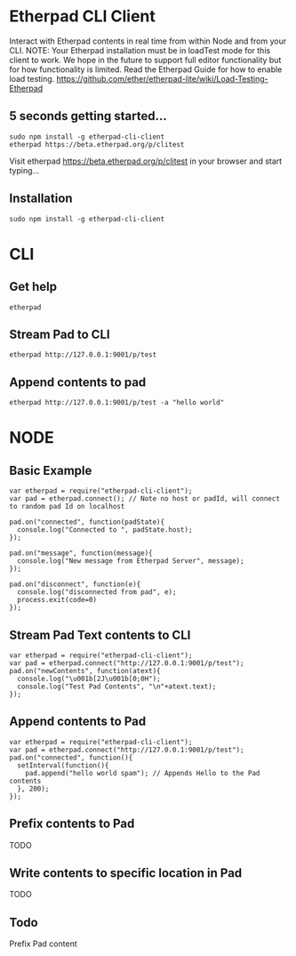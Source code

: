 # Etherpad CLI Client
Interact with Etherpad contents in real time from within Node and from your CLI.  NOTE:  Your Etherpad installation must be in loadTest mode for this client to work.  We hope in the future to support full editor functionality but for how functionality is limited.  Read the Etherpad Guide for how to enable load testing.  https://github.com/ether/etherpad-lite/wiki/Load-Testing-Etherpad

## 5 seconds getting started...
```
sudo npm install -g etherpad-cli-client
etherpad https://beta.etherpad.org/p/clitest
```
Visit etherpad https://beta.etherpad.org/p/clitest in your browser and start typing...

## Installation
``sudo npm install -g etherpad-cli-client``

# CLI
## Get help
```
etherpad
```

## Stream Pad to CLI
```
etherpad http://127.0.0.1:9001/p/test
```

## Append contents to pad
```
etherpad http://127.0.0.1:9001/p/test -a "hello world"
```

# NODE
## Basic Example

```
var etherpad = require("etherpad-cli-client");
var pad = etherpad.connect(); // Note no host or padId, will connect to random pad Id on localhost

pad.on("connected", function(padState){
  console.log("Connected to ", padState.host);
});

pad.on("message", function(message){
  console.log("New message from Etherpad Server", message);
});

pad.on("disconnect", function(e){
  console.log("disconnected from pad", e);
  process.exit(code=0)
});
```

## Stream Pad Text contents to CLI
```
var etherpad = require("etherpad-cli-client");
var pad = etherpad.connect("http://127.0.0.1:9001/p/test");
pad.on("newContents", function(atext){
  console.log("\u001b[2J\u001b[0;0H");
  console.log("Test Pad Contents", "\n"+atext.text);
});
```

## Append contents to Pad
```
var etherpad = require("etherpad-cli-client");
var pad = etherpad.connect("http://127.0.0.1:9001/p/test");
pad.on("connected", function(){
  setInterval(function(){
    pad.append("hello world spam"); // Appends Hello to the Pad contents
  }, 200);
});
```

## Prefix contents to Pad
TODO

## Write contents to specific location in Pad
TODO

## Todo
Prefix Pad content
